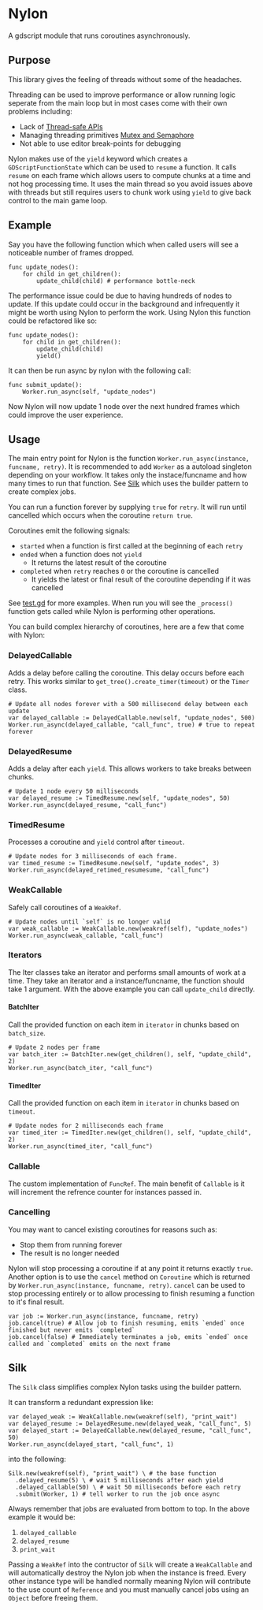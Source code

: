 # Nylon

A gdscript module that runs coroutines asynchronously.

## Purpose

This library gives the feeling of threads without some of the headaches.

Threading can be used to improve performance or allow running logic seperate from the main loop but in most cases come with their own problems including:
* Lack of [Thread-safe APIs](https://docs.godotengine.org/en/stable/tutorials/threads/thread_safe_apis.html)
* Managing threading primitives [Mutex and Semaphore](https://docs.godotengine.org/en/stable/tutorials/threads/using_multiple_threads.html)
* Not able to use editor break-points for debugging

Nylon makes use of the `yield` keyword which creates a `GDScriptFunctionState` which can be used to `resume` a function. It calls `resume` on each frame which allows users to compute chunks at a time and not hog processing time. It uses the main thread so you avoid issues above with threads but still requires users to chunk work using `yield` to give back control to the main game loop.

## Example

Say you have the following function which when called users will see a noticeable number of frames dropped.

```gdscript
func update_nodes():
    for child in get_children():
        update_child(child) # performance bottle-neck
```

The performance issue could be due to having hundreds of nodes to update. If this update could occur in the background and infrequently it might be worth using Nylon to perform the work. Using Nylon this function could be refactored like so:

```gdscript
func update_nodes():
    for child in get_children():
        update_child(child)
        yield()
```

It can then be run async by nylon with the following call:

```gdscript
func submit_update():
    Worker.run_async(self, "update_nodes")
```

Now Nylon will now update 1 node over the next hundred frames which could improve the user experience.

## Usage

The main entry point for Nylon is the function `Worker.run_async(instance, funcname, retry)`.
It is recommended to add `Worker` as a autoload singleton depending on your workflow.
It takes only the instace/funcname and how many times to run that function.
See [Silk](#Silk) which uses the builder pattern to create complex jobs.

You can run a function forever by supplying `true` for `retry`. It will run until cancelled which occurs when the coroutine `return true`.

Coroutines emit the following signals:
* `started` when a function is first called at the beginning of each `retry`
* `ended` when a function does not `yield`
  * It returns the latest result of the coroutine
* `completed` when `retry` reaches `0` or the coroutine is cancelled
  * It yields the latest or final result of the coroutine depending if it was cancelled

See [test.gd](https://github.com/mashumafi/nylon/blob/main/test.gd) for more examples. When run you will see the `_process()` function gets called while Nylon is performing other operations.

You can build complex hierarchy of coroutines, here are a few that come with Nylon:

### DelayedCallable

Adds a delay before calling the coroutine. This delay occurs before each retry.
This works similar to `get_tree().create_timer(timeout)` or the `Timer` class.

```gdscript
# Update all nodes forever with a 500 millisecond delay between each update
var delayed_callable := DelayedCallable.new(self, "update_nodes", 500)
Worker.run_async(delayed_callable, "call_func", true) # true to repeat forever
```

### DelayedResume

Adds a delay after each `yield`. This allows workers to take breaks between chunks.

```gdscript
# Update 1 node every 50 milliseconds
var delayed_resume := TimedResume.new(self, "update_nodes", 50)
Worker.run_async(delayed_resume, "call_func")
```

### TimedResume

Processes a coroutine and `yield` control after  `timeout`.

```gdscript
# Update nodes for 3 milliseconds of each frame.
var timed_resume := TimedResume.new(self, "update_nodes", 3)
Worker.run_async(delayed_retimed_resumesume, "call_func")
```

### WeakCallable

Safely call coroutines of a `WeakRef`.

```gdscript
# Update nodes until `self` is no longer valid
var weak_callable := WeakCallable.new(weakref(self), "update_nodes")
Worker.run_async(weak_callable, "call_func")
```

### Iterators

The Iter classes take an iterator and performs small amounts of work at a time. They take an iterator and a instance/funcname, the function should take 1 argument. With the above example you can call `update_child` directly.

#### BatchIter

Call the provided function on each item in `iterator` in chunks based on `batch_size`.

```gdscript
# Update 2 nodes per frame
var batch_iter := BatchIter.new(get_children(), self, "update_child", 2)
Worker.run_async(batch_iter, "call_func")
```

#### TimedIter

Call the provided function on each item in `iterator` in chunks based on `timeout`.

```gdscript
# Update nodes for 2 milliseconds each frame
var timed_iter := TimedIter.new(get_children(), self, "update_child", 2)
Worker.run_async(timed_iter, "call_func")
```

### Callable

The custom implementation of `FuncRef`. The main benefit of `Callable` is it will increment the refrence counter for instances passed in.

### Cancelling

You may want to cancel existing coroutines for reasons such as:
* Stop them from running forever
* The result is no longer needed

Nylon will stop processing a coroutine if at any point it returns exactly `true`.
Another option is to use the `cancel` method on `Coroutine` which is returned by `Worker.run_async(instance, funcname, retry)`.
`cancel` can be used to stop processing entirely or to allow processing to finish resuming a function to it's final result.

```gdscript
var job := Worker.run_async(instance, funcname, retry)
job.cancel(true) # Allow job to finish resuming, emits `ended` once finished but never emits `completed`
job.cancel(false) # Immediately terminates a job, emits `ended` once called and `completed` emits on the next frame
```

## Silk

The `Silk` class simplifies complex Nylon tasks using the builder pattern.

It can transform a redundant expression like:

```gdscript
var delayed_weak := WeakCallable.new(weakref(self), "print_wait")
var delayed_resume := DelayedResume.new(delayed_weak, "call_func", 5)
var delayed_start := DelayedCallable.new(delayed_resume, "call_func", 50)
Worker.run_async(delayed_start, "call_func", 1)
```

into the following:

```gdscript
Silk.new(weakref(self), "print_wait") \ # the base function
  .delayed_resume(5) \ # wait 5 milliseconds after each yield
  .delayed_callable(50) \ # wait 50 milliseconds before each retry
  .submit(Worker, 1) # tell worker to run the job once async
```

Always remember that jobs are evaluated from bottom to top. In the above example it would be:
1. `delayed_callable`
2. `delayed_resume`
3. `print_wait`

Passing a `WeakRef` into the contructor of `Silk` will create a `WeakCallable` and will automatically destroy the Nylon job when the instance is freed. Every other instance type will be handled normally meaning Nylon will contribute to the use count of `Reference` and you must manually cancel jobs using an `Object` before freeing them.
